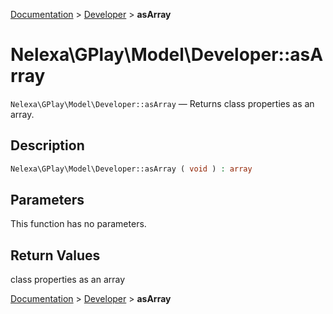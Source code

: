 [Documentation](../../README.md) > [Developer](README.md) > **asArray**

# Nelexa\GPlay\Model\Developer::asArray
`Nelexa\GPlay\Model\Developer::asArray` — Returns class properties as an array.

## Description
```php
Nelexa\GPlay\Model\Developer::asArray ( void ) : array
```

## Parameters
This function has no parameters.

## Return Values
class properties as an array

[Documentation](../../README.md) > [Developer](README.md) > **asArray**
